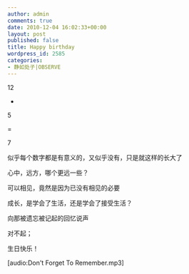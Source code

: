 ```yaml
---
author: admin
comments: true
date: 2010-12-04 16:02:33+00:00
layout: post
published: false
title: Happy birthday
wordpress_id: 2585
categories:
- 静如处子|OBSERVE
---
```


12

-

5

=

7

似乎每个数字都是有意义的，又似乎没有，只是就这样的长大了

心中，远方，哪个更远一些？

可以相见，竟然是因为已没有相见的必要

成长，是学会了生活，还是学会了接受生活？

向那被遗忘被记起的回忆说声

对不起；

生日快乐！

[audio:Don't Forget To Remember.mp3]
